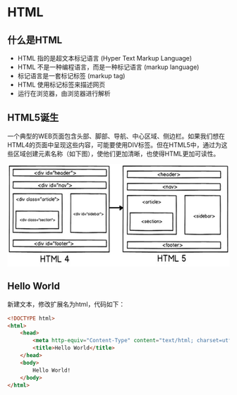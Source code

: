 # HTML
## 什么是HTML
- HTML 指的是超文本标记语言 (Hyper Text Markup Language)
- HTML 不是一种编程语言，而是一种标记语言 (markup language)
- 标记语言是一套标记标签 (markup tag)
- HTML 使用标记标签来描述网页
- 运行在浏览器，由浏览器进行解析

## HTML5诞生
一个典型的WEB页面包含头部、脚部、导航、中心区域、侧边栏。如果我们想在HTML4的页面中呈现这些内容，可能要使用DIV标签。但在HTML5中，通过为这些区域创建元素名称（如下图），使他们更加清晰，也使得HTML更加可读性。

![](..\assets\HTML\h4-h5.png)

## Hello World
新建文本，修改扩展名为html，代码如下：
``` html
<!DOCTYPE html>
<html>
    <head>
        <meta http-equiv="Content-Type" content="text/html; charset=utf-8">
        <title>Hello World</title>
    </head>
    <body>
        Hello World!
    </body>
</html>
```